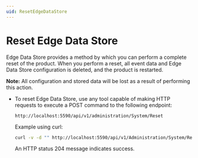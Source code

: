 ```yaml
---
uid: ResetEdgeDataStore
---
```


# Reset Edge Data Store

Edge Data Store provides a method by which you can perform a complete reset of the product. When you perform a reset, all event data and Edge Data Store configuration is deleted, and the product is restarted.

**Note:** All configuration and stored data will be lost as a result of performing this action.

- To reset Edge Data Store, use any tool capable of making HTTP requests to execute a POST command to the following endpoint:

  ```http
  http://localhost:5590/api/v1/administration/System/Reset
  ```

  Example using curl:

  ```bash
  curl -v -d "" http://localhost:5590/api/v1/Administration/System/Reset
  ```

  An HTTP status 204 message indicates success.
